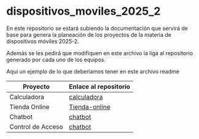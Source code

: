 # dispositivos_moviles_2025_2
En este repositorio se estará subiendo la documentación que servirá de base para genera la planeación de los proyectos de la materia de dispositivos móviles 2025-2.

Además se les pedirá que modifiquen en este archivo la liga al repositorio generado por cada uno de los equipos.

Aquí un ejemplo de lo que deberíamos tener en este archivo readme

| Proyecto           | Enlace al repositorio                                 |
|--------------------|------------------------------------------------------|
| Calculadora        | [calculadora](https://github.com/dispositivos_moviles_2025_2/calculadora)       |
| Tienda Online      | [Tienda-online](https://github.com/dispositivos_moviles_2025_2/tienda-online) |
| Chatbot            | [chatbot](https://github.com/dispositivos_moviles_2025_2/chatbot)           |
| Control de Acceso  | [chatbot](https://github.com/MarcoSolorio24/AccessControl_AndroidStudio)     |
